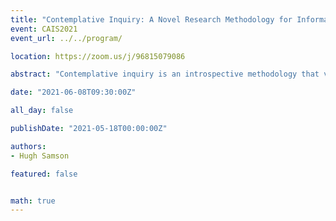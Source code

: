 ```yaml
---
title: "Contemplative Inquiry: A Novel Research Methodology for Information Science"
event: CAIS2021
event_url: ../../program/

location: https://zoom.us/j/96815079086

abstract: "Contemplative inquiry is an introspective methodology that values first-person perspectives and diverse ways of knowing. This paper introduces contemplative inquiry as a promising methodology for information science research. The methodology is first contextualized within a discussion of research at the crossroads of information and contemplation and then elaborated utilizing examples from the author’s thesis research. Possible contributions of the methodology to information science are subsequently highlighted, as are potential future research applications. It is proposed that adoption of the methodology will offer information science researchers the techniques and tools necessary to explore fundamental questions regarding human contemplative experiences and growth."

date: "2021-06-08T09:30:00Z"

all_day: false

publishDate: "2021-05-18T00:00:00Z"

authors:
- Hugh Samson

featured: false


math: true
---
```

